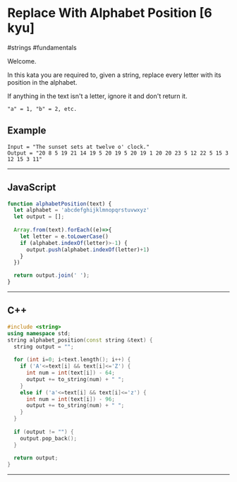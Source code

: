 # Replace With Alphabet Position [6 kyu]

#strings #fundamentals 

Welcome.

In this kata you are required to, given a string, replace every letter with its position in the alphabet.

If anything in the text isn't a letter, ignore it and don't return it.

`"a" = 1, "b" = 2, etc.`

## Example

```
Input = "The sunset sets at twelve o' clock."
Output = "20 8 5 19 21 14 19 5 20 19 5 20 19 1 20 20 23 5 12 22 5 15 3 12 15 3 11"
```

---
## JavaScript

``` javascript
function alphabetPosition(text) {
  let alphabet = 'abcdefghijklmnopqrstuvwxyz'
  let output = [];
  
  Array.from(text).forEach((e)=>{
    let letter = e.toLowerCase()
    if (alphabet.indexOf(letter)>-1) {
      output.push(alphabet.indexOf(letter)+1)
    }
  })

  return output.join(' ');
}
```


---
## C++

```c++
#include <string>
using namespace std;
string alphabet_position(const string &text) {
  string output = "";
  
  for (int i=0; i<text.length(); i++) {
    if ('A'<=text[i] && text[i]<='Z') {
      int num = int(text[i]) - 64;
      output += to_string(num) + " ";
    }
    else if ('a'<=text[i] && text[i]<='z') {
      int num = int(text[i]) - 96;
      output += to_string(num) + " ";
    }
  }
  
  if (output != "") {
    output.pop_back();
  }
  
  return output;
}
```

---
